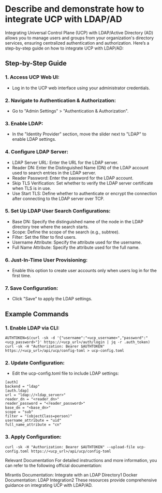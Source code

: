 # Describe and demonstrate how to integrate UCP with LDAP/AD
Integrating Universal Control Plane (UCP) with LDAP/Active Directory (AD) allows you to manage users and groups from your organization's directory services, ensuring centralized authentication and authorization. Here’s a step-by-step guide on how to integrate UCP with LDAP/AD:

## Step-by-Step Guide
### 1. Access UCP Web UI:
- Log in to the UCP web interface using your administrator credentials.
### 2. Navigate to Authentication & Authorization:
- Go to "Admin Settings" > "Authentication & Authorization".
### 3. Enable LDAP:
- In the "Identity Provider" section, move the slider next to "LDAP" to enable LDAP settings.
### 4. Configure LDAP Server:
- LDAP Server URL: Enter the URL for the LDAP server.
- Reader DN: Enter the Distinguished Name (DN) of the LDAP account used to search entries in the LDAP server.
- Reader Password: Enter the password for the LDAP account.
- Skip TLS Verification: Set whether to verify the LDAP server certificate when TLS is in use.
- Use Start TLS: Define whether to authenticate or encrypt the connection after connecting to the LDAP server over TCP.
### 5. Set Up LDAP User Search Configurations:
- Base DN: Specify the distinguished name of the node in the LDAP directory tree where the search starts.
- Scope: Define the scope of the search (e.g., subtree).
- Filter: Set the filter to find users.
- Username Attribute: Specify the attribute used for the username.
- Full Name Attribute: Specify the attribute used for the full name.
### 6. Just-In-Time User Provisioning:
- Enable this option to create user accounts only when users log in for the first time.
### 7. Save Configuration:
- Click "Save" to apply the LDAP settings.

## Example Commands
### 1. Enable LDAP via CLI:
```
AUTHTOKEN=$(curl -sk -d '{"username":"<ucp_username>","password":"<ucp_password>"}' https://<ucp_url>/auth/login | jq -r .auth_token)
curl -sk -H "Authorization: Bearer $AUTHTOKEN" https://<ucp_url>/api/ucp/config-toml > ucp-config.toml
```

### 2. Update Configuration:
- Edit the ucp-config.toml file to include LDAP settings:
```
[auth]
backend = "ldap"
[auth.ldap]
url = "ldap://<ldap_server>"
reader_dn = "<reader_dn>"
reader_password = "<reader_password>"
base_dn = "<base_dn>"
scope = "sub"
filter = "(objectClass=person)"
username_attribute = "uid"
full_name_attribute = "cn"
```
### 3. Apply Configuration:
```
curl -sk -H "Authorization: Bearer $AUTHTOKEN" --upload-file ucp-config.toml https://<ucp_url>/api/ucp/config-toml
```
Relevant Documentation
For detailed instructions and more information, you can refer to the following official documentation:

Mirantis Documentation: Integrate with an LDAP Directory1
Docker Documentation: LDAP Integration2
These resources provide comprehensive guidance on integrating UCP with LDAP/AD.
